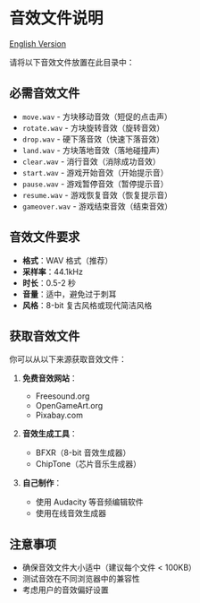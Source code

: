 # 音效文件说明

[English Version](README.md)

请将以下音效文件放置在此目录中：

## 必需音效文件

- `move.wav` - 方块移动音效（短促的点击声）
- `rotate.wav` - 方块旋转音效（旋转音效）
- `drop.wav` - 硬下落音效（快速下落音效）
- `land.wav` - 方块落地音效（落地碰撞声）
- `clear.wav` - 消行音效（消除成功音效）
- `start.wav` - 游戏开始音效（开始提示音）
- `pause.wav` - 游戏暂停音效（暂停提示音）
- `resume.wav` - 游戏恢复音效（恢复提示音）
- `gameover.wav` - 游戏结束音效（结束音效）

## 音效文件要求

- **格式**：WAV 格式（推荐）
- **采样率**：44.1kHz
- **时长**：0.5-2 秒
- **音量**：适中，避免过于刺耳
- **风格**：8-bit 复古风格或现代简洁风格

## 获取音效文件

你可以从以下来源获取音效文件：

1. **免费音效网站**：
   - Freesound.org
   - OpenGameArt.org
   - Pixabay.com

2. **音效生成工具**：
   - BFXR（8-bit 音效生成器）
   - ChipTone（芯片音乐生成器）

3. **自己制作**：
   - 使用 Audacity 等音频编辑软件
   - 使用在线音效生成器

## 注意事项

- 确保音效文件大小适中（建议每个文件 < 100KB）
- 测试音效在不同浏览器中的兼容性
- 考虑用户的音效偏好设置 